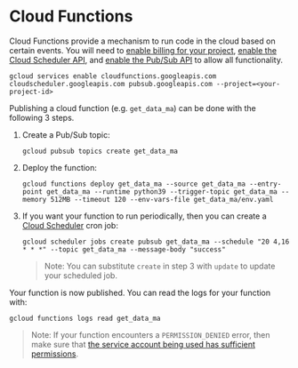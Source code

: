 # Cloud Functions

Cloud Functions provide a mechanism to run code in the cloud based on certain events. You will need to [enable billing for your project](http://console.cloud.google.com/billing/), [enable the Cloud Scheduler API](http://console.cloud.google.com/apis/library/cloudscheduler.googleapis.com), and [enable the Pub/Sub API](http://console.cloud.google.com/apis/library/pubsub.googleapis.com) to allow all functionality.

```shell
gcloud services enable cloudfunctions.googleapis.com cloudscheduler.googleapis.com pubsub.googleapis.com --project=<your-project-id>
```

Publishing a cloud function (e.g. `get_data_ma`) can be done with the following 3 steps.

1. Create a Pub/Sub topic:

    ```shell
    gcloud pubsub topics create get_data_ma
    ```

2. Deploy the function:

    ```shell
    gcloud functions deploy get_data_ma --source get_data_ma --entry-point get_data_ma --runtime python39 --trigger-topic get_data_ma --memory 512MB --timeout 120 --env-vars-file get_data_ma/env.yaml
    ```

3. If you want your function to run periodically, then you can create a [Cloud Scheduler](https://cloud.google.com/scheduler/docs/creating#gcloud) cron job:

    ```shell
    gcloud scheduler jobs create pubsub get_data_ma --schedule "20 4,16 * * *" --topic get_data_ma --message-body "success"
    ```

    > Note: You can substitute `create` in step 3 with `update` to update your scheduled job.

Your function is now published. You can read the logs for your function with:

```shell
gcloud functions logs read get_data_ma
```

> Note: If your function encounters a `PERMISSION_DENIED` error, then make sure that [the service account being used has sufficient permissions](https://stackoverflow.com/a/58646481/5021266).

